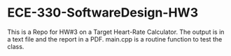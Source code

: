 # ECE-330-SoftwareDesign-HW3
This is a Repo for HW#3 on a Target Heart-Rate Calculator. The output is in a text file and the report in a PDF. main.cpp is a routine function to test the class.
